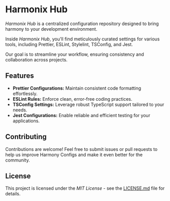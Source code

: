 # Harmonix Hub

_Harmonix Hub_ is a centralized configuration repository designed to bring harmony to your development environment.

Inside _Harmonix Hub_, you'll find meticulously curated settings for various tools, including Prettier, ESLint, Stylelint, TSConfig, and Jest.

Our goal is to streamline your workflow, ensuring consistency and collaboration across projects.

## Features

-   **Prettier Configurations:** Maintain consistent code formatting effortlessly.
-   **ESLint Rules:** Enforce clean, error-free coding practices.
-   **TSConfig Settings:** Leverage robust TypeScript support tailored to your needs.
-   **Jest Configurations:** Enable reliable and efficient testing for your applications.

## Contributing

Contributions are welcome!
Feel free to submit issues or pull requests to help us improve Harmony Configs and make it even better for the community.

## License

This project is licensed under the _MIT License_ - see the [LICENSE.md](./LICENSE.md) file for details.

